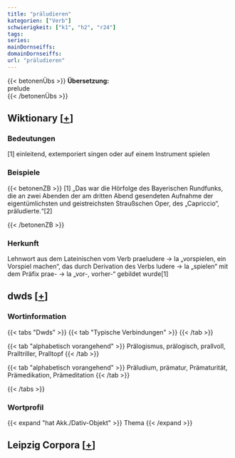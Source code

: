```yaml
---
title: "präludieren"
kategorien: ["Verb"]
schwierigkeit: ["k1", "h2", "r24"]
tags:
series:
mainDornseiffs:
domainDornseiffs:
url: "präludieren"
---
```


{{< betonenÜbs >}}
**Übersetzung:**  
prelude  
{{< /betonenÜbs >}}

## Wiktionary [[+](https://de.wiktionary.org/wiki/präludieren)]

### Bedeutungen
[1] einleitend, extemporiert singen oder auf einem Instrument spielen  

### Beispiele
{{< betonenZB >}}
[1] „Das war die Hörfolge des Bayerischen Rundfunks, die an zwei Abenden der am dritten Abend gesendeten Aufnahme der eigentümlichsten und geistreichsten Straußschen Oper, des „Capriccio“, präludierte.“[2]  

{{< /betonenZB >}}
### Herkunft
Lehnwort aus dem Lateinischen vom Verb praeludere → la „vorspielen, ein Vorspiel machen“, das durch Derivation des Verbs ludere → la „spielen“ mit dem Präfix prae- → la „vor-, vorher-“ gebildet wurde[1]  



## dwds [[+](https://www.dwds.de/wb/präludieren)]

### Wortinformation
{{< tabs "Dwds" >}}
{{< tab "Typische Verbindungen" >}}
{{< /tab >}}

{{< tab "alphabetisch vorangehend" >}}
Prälogismus, prälogisch, prallvoll, Pralltriller, Pralltopf
{{< /tab >}}

{{< tab "alphabetisch vorangehend" >}}
Präludium, prämatur, Prämaturität, Prämedikation, Prämeditation
{{< /tab >}}

{{< /tabs >}}

### Wortprofil
{{< expand "hat Akk./Dativ-Objekt" >}} Thema {{< /expand >}}

## Leipzig Corpora [[+](https://corpora.uni-leipzig.de/en/res?word=präludieren&corpusId=deu_newscrawl-public_2018)]

